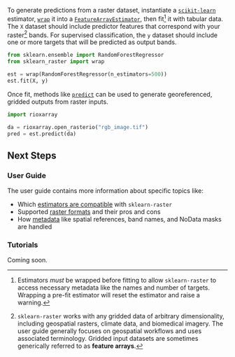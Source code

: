 To generate predictions from a raster dataset, instantiate a [`scikit-learn`](https://scikit-learn.org/stable/) estimator, [`wrap`](../api/wrap.md) it into a [`FeatureArrayEstimator`](../api/wrap.md/#sklearn_raster.estimator.FeatureArrayEstimator), then fit[^fit-after-wrap] it with tabular data. The `X` dataset should include predictor features that correspond with your raster[^rasters] bands. For supervised classification, the `y` dataset should include one or more targets that will be predicted as output bands.

```python
from sklearn.ensemble import RandomForestRegressor
from sklearn_raster import wrap

est = wrap(RandomForestRegressor(n_estimators=500))
est.fit(X, y)
```

Once fit, methods like [`predict`](../api/wrap.md/#sklearn_raster.estimator.FeatureArrayEstimator.predict) can be used to generate georeferenced, gridded outputs from raster inputs.

```python
import rioxarray

da = rioxarray.open_rasterio("rgb_image.tif")
pred = est.predict(da)
```

## Next Steps

### User Guide

The user guide contains more information about specific topics like:

- Which [estimators are compatible](compatible_estimators.md) with `sklearn-raster`
- Supported [raster formats](raster_formats.md) and their pros and cons
- How [metadata](metadata.md) like spatial references, band names, and NoData masks are handled

### Tutorials

Coming soon.

[^rasters]: `sklearn-raster` works with any gridded data of arbitrary dimensionality, including geospatial rasters, climate data, and biomedical imagery. The user guide generally focuses on geospatial workflows and uses associated terminology. Gridded input datasets are sometimes generically referred to as **feature arrays**.

[^fit-after-wrap]: Estimators *must* be wrapped before fitting to allow `sklearn-raster` to access necessary metadata like the names and number of targets. Wrapping a pre-fit estimator will reset the estimator and raise a warning.


